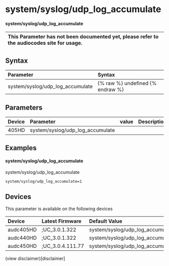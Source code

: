 ﻿---
description: system/syslog/udp_log_accumulate
search: false
---

# system/syslog/udp_log_accumulate

#### system/syslog/udp_log_accumulate


| This Parameter has not been documented yet, please refer to the audiocodes site for usage.  |
| :--- |

## Syntax
| Parameter | Syntax |
| :--- | :--- |
|system/syslog/udp_log_accumulate | {% raw %} undefined {% endraw %} |

## Parameters
|Device|Parameter|value|Description|
|:---|:---|:---|:---|
| 405HD | system/syslog/udp_log_accumulate |  |  |

## Examples
#### system/syslog/udp_log_accumulate

system/syslog/udp_log_accumulate

```
system/syslog/udp_log_accumulate=1
```

## Devices
This parameter is available on the following devices

| Device | Latest Firmware | Default Value |
|:---|:---|:---|
| audc405HD | ;UC_3.0.1.322 | system/syslog/udp_log_accumulate=1 
| audc440HD | ;UC_3.0.1.322 | system/syslog/udp_log_accumulate=1 
| audc450HD | ;UC_3.0.4.111.77 | system/syslog/udp_log_accumulate=1 

(view disclaimer)[disclaimer]

